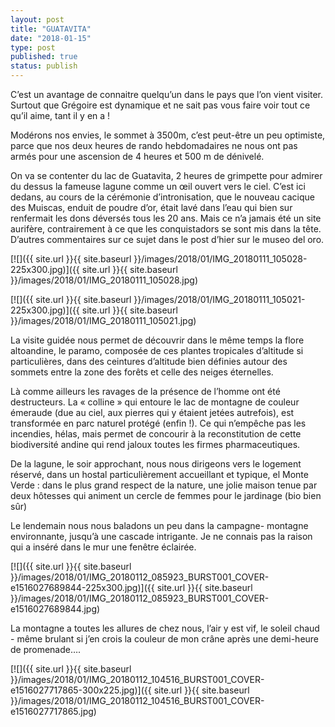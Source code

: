 ```yaml
---
layout: post
title: "GUATAVITA"
date: "2018-01-15"
type: post
published: true
status: publish
---
```


C’est un avantage de connaitre quelqu’un dans le pays que l’on vient visiter. Surtout que Grégoire est dynamique et ne sait pas vous faire voir tout ce qu’il aime, tant il y en a !

Modérons nos envies, le sommet à 3500m, c’est peut-être un peu optimiste, parce que nos deux heures de rando hebdomadaires ne nous ont pas armés pour une ascension de 4 heures et 500 m de dénivelé.

On va se contenter du lac de Guatavita, 2 heures de grimpette pour admirer du dessus la fameuse lagune comme un œil ouvert vers le ciel. C’est ici dedans, au cours de la cérémonie d’intronisation, que le nouveau cacique des Muiscas, enduit de poudre d’or, était lavé dans l’eau qui bien sur renfermait les dons déversés tous les 20 ans. Mais ce n’a jamais été un site aurifère, contrairement à ce que les conquistadors se sont mis dans la tête. D’autres commentaires sur ce sujet dans le post d’hier sur le museo del oro.

[![]({{ site.url }}{{ site.baseurl }}/images/2018/01/IMG_20180111_105028-225x300.jpg)]({{ site.url }}{{ site.baseurl }}/images/2018/01/IMG_20180111_105028.jpg)

[![]({{ site.url }}{{ site.baseurl }}/images/2018/01/IMG_20180111_105021-225x300.jpg)]({{ site.url }}{{ site.baseurl }}/images/2018/01/IMG_20180111_105021.jpg)

La visite guidée nous permet de découvrir dans le même temps la flore altoandine, le paramo, composée de ces plantes tropicales d’altitude si particulières, dans des ceintures d’altitude bien définies autour des sommets entre la zone des forêts et celle des neiges éternelles.

Là comme ailleurs les ravages de la présence de l’homme ont été destructeurs. La « colline » qui entoure le lac de montagne de couleur émeraude (due au ciel, aux pierres qui y étaient jetées autrefois), est transformée en parc naturel protégé (enfin !). Ce qui n’empêche pas les incendies, hélas, mais permet de concourir à la reconstitution de cette biodiversité andine qui rend jaloux toutes les firmes pharmaceutiques.

De la lagune, le soir approchant, nous nous dirigeons vers le logement réservé, dans un hostal particulièrement accueillant et typique, el Monte Verde : dans le plus grand respect de la nature, une jolie maison tenue par deux hôtesses qui animent un cercle de femmes pour le jardinage (bio bien sûr)

Le lendemain nous nous baladons un peu dans la campagne- montagne environnante, jusqu’à une cascade intrigante. Je ne connais pas la raison qui a inséré dans le mur une fenêtre éclairée.

[![]({{ site.url }}{{ site.baseurl }}/images/2018/01/IMG_20180112_085923_BURST001_COVER-e1516027689844-225x300.jpg)]({{ site.url }}{{ site.baseurl }}/images/2018/01/IMG_20180112_085923_BURST001_COVER-e1516027689844.jpg)

La montagne a toutes les allures de chez nous, l’air y est vif, le soleil chaud - même brulant si j’en crois la couleur de mon crâne après une demi-heure de promenade….

[![]({{ site.url }}{{ site.baseurl }}/images/2018/01/IMG_20180112_104516_BURST001_COVER-e1516027717865-300x225.jpg)]({{ site.url }}{{ site.baseurl }}/images/2018/01/IMG_20180112_104516_BURST001_COVER-e1516027717865.jpg)
